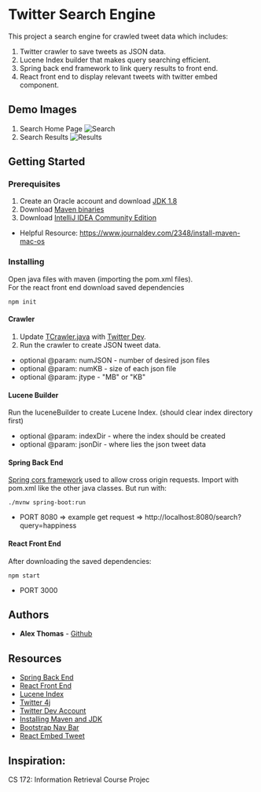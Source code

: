 # Twitter Search Engine

This project a search engine for crawled tweet data which includes:
1) Twitter crawler to save tweets as JSON data.
2) Lucene Index builder that makes query searching efficient.
3) Spring back end framework to link query results to front end. 
4) React front end to display relevant tweets with twitter embed component.

## Demo Images
1. Search Home Page
![Search](https://github.com/athom031/TwitterCrawlAndSearch/blob/master/demo_img/front_end_search.png)
2. Search Results
![Results](https://github.com/athom031/TwitterCrawlAndSearch/blob/master/demo_img/front_end_result.png)

## Getting Started

### Prerequisites
1) Create an Oracle account and download [JDK 1.8](https://www.oracle.com/java/technologies/javase-jdk8-downloads.html)
2) Download [Maven binaries](http://maven.apache.org/download.cgi)
3) Download [IntelliJ IDEA Community Edition](https://www.jetbrains.com/idea/download/index.html)

* Helpful Resource: https://www.journaldev.com/2348/install-maven-mac-os
 
### Installing
Open java files with maven (importing the pom.xml files).<br/>
For the react front end download saved dependencies
```
npm init
```

#### Crawler
1) Update [TCrawler.java](https://github.com/athom031/TwitterCrawlAndSearch/blob/master/crawl_index/Crawler/src/main/java/Tcrawler.java) with [Twitter Dev](https://developer.twitter.com/en/apply-for-access).
2) Run the crawler to create JSON tweet data.
* optional @param: numJSON - number of desired json files
* optional @param: numKB - size of each json file
* optional @param: jtype - "MB" or "KB"

#### Lucene Builder
Run the luceneBuilder to create Lucene Index. (should clear index directory first)
* optional @param: indexDir - where the index should be created
* optional @param: jsonDir  - where lies the json tweet data

#### Spring Back End
[Spring cors framework](https://spring.io/guides/gs/rest-service-cors/) used to allow cross origin requests. Import with pom.xml like the other java classes. But run with:
```
./mvnw spring-boot:run
```
- PORT 8080 => example get request => http://localhost:8080/search?query=happiness

#### React Front End
After downloading the saved dependencies:
```
npm start
```
- PORT 3000 

## Authors

* **Alex Thomas** - [Github](https://github.com/athom031)

## Resources
* [Spring Back End](https://spring.io/guides/gs/rest-service/)
* [React Front End](https://reactjs.org/docs/create-a-new-react-app.html)
* [Lucene Index](https://lucene.apache.org/core/)
* [Twitter 4j](http://twitter4j.org/en/)
* [Twitter Dev Account](https://developer.twitter.com/en/apply-for-access)
* [Installing Maven and JDK](https://www.journaldev.com/2348/install-maven-mac-os)
* [Bootstrap Nav Bar](https://getbootstrap.com/docs/4.5/components/navbar/)
* [React Embed Tweet](https://www.npmjs.com/package/react-twitter-embed)

## Inspiration: 
CS 172: Information Retrieval Course Projec